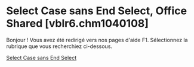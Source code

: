 
# Select Case sans End Select, Office Shared [vblr6.chm1040108]

Bonjour ! Vous avez été redirigé vers nos pages d'aide F1. Sélectionnez la rubrique que vous recherchiez ci-dessous.

[Select Case sans End Select](http://msdn.microsoft.com/library/7cc6a2dc-2818-d3c5-6852-9467bcb90531%28Office.15%29.aspx)

